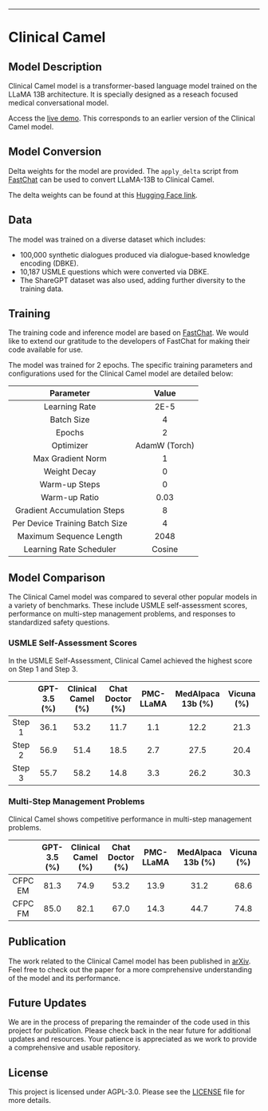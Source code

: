 ---

# Clinical Camel 

## Model Description

Clinical Camel model is a transformer-based language model trained on the LLaMA 13B architecture. It is specially designed as a reseach focused medical conversational model. 

Access the [live demo](https://wanglab.ml/model_proxy.html). This corresponds to an earlier version of the Clinical Camel model.

## Model Conversion

Delta weights for the model are provided. The `apply_delta` script from [FastChat](https://github.com/lm-sys/FastChat/blob/main/fastchat/model/apply_delta.py) can be used to convert LLaMA-13B to Clinical Camel.

The delta weights can be found at this [Hugging Face link](https://huggingface.co/wanglab/clinical-camel).

## Data 

The model was trained on a diverse dataset which includes:
- 100,000 synthetic dialogues produced via dialogue-based knowledge encoding (DBKE).
- 10,187 USMLE questions which were converted via DBKE.
- The ShareGPT dataset was also used, adding further diversity to the training data.

## Training

The training code and inference model are based on [FastChat](https://github.com/lm-sys/FastChat). We would like to extend our gratitude to the developers of FastChat for making their code available for use. 

The model was trained for 2 epochs. The specific training parameters and configurations used for the Clinical Camel model are detailed below:

| **Parameter** | **Value** |
|:-------------:|:---------:|
| Learning Rate  | 2E-5 |
| Batch Size  | 4 |
| Epochs  | 2 |
| Optimizer | AdamW (Torch) |
| Max Gradient Norm | 1 |
| Weight Decay | 0 |
| Warm-up Steps | 0 |
| Warm-up Ratio | 0.03 |
| Gradient Accumulation Steps | 8 |
| Per Device Training Batch Size | 4 |
| Maximum Sequence Length | 2048 |
| Learning Rate Scheduler | Cosine |

## Model Comparison

The Clinical Camel model was compared to several other popular models in a variety of benchmarks. These include USMLE self-assessment scores, performance on multi-step management problems, and responses to standardized safety questions. 

### USMLE Self-Assessment Scores

In the USMLE Self-Assessment, Clinical Camel achieved the highest score on Step 1 and Step 3.

| | GPT-3.5 (%) | Clinical Camel (%) | Chat Doctor (%) | PMC-LLaMA | MedAlpaca 13b (%) | Vicuna (%) |
|:----:|:----:|:----:|:----:|:----:|:----:|:----:|
| Step 1 | 36.1 | 53.2 | 11.7 | 1.1 | 12.2 | 21.3 |
| Step 2 | 56.9 | 51.4 | 18.5 | 2.7 | 27.5 | 20.4 |
| Step 3 | 55.7 | 58.2 | 14.8 | 3.3 | 26.2 | 30.3 |

### Multi-Step Management Problems

Clinical Camel shows competitive performance in multi-step management problems.

| | GPT-3.5 (%) | Clinical Camel (%) | Chat Doctor (%) | PMC-LLaMA | MedAlpaca 13b (%) | Vicuna (%) |
|:----:|:----:|:----:|:----:|:----:|:----:|:----:|
| CFPC EM | 81.3 | 74.9 | 53.2 | 13.9 | 31.2 | 68.6 |
| CFPC FM | 85.0 | 82.1 | 67.0 | 14.3 | 44.7 | 74.8 |

## Publication

The work related to the Clinical Camel model has been published in [arXiv](https://arxiv.org/abs/2305.12031). Feel free to check out the paper for a more comprehensive understanding of the model and its performance.

## Future Updates

We are in the process of preparing the remainder of the code used in this project for publication. Please check back in the near future for additional updates and resources. Your patience is appreciated as we work to provide a comprehensive and usable repository.


## License
This project is licensed under AGPL-3.0. Please see the [LICENSE](https://github.com/bowang-lab/clinical-camel/blob/main/LICENSE) file for more details.
